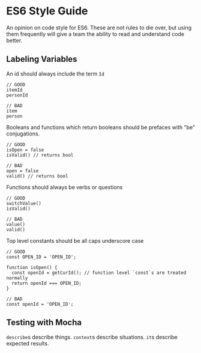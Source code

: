 # ES6 Style Guide
An opinion on code style for ES6.  These are not rules to die over, but using them frequently will give a team the ability to read and understand code better.

## Labeling Variables
An id should always include the term `Id`
```es6
// GOOD
itemId
personId

// BAD
item
person
```

Booleans and functions which return booleans should be prefaces with "be" conjugations.  
```es6
// GOOD
isOpen = false
isValid() // returns bool

// BAD
open = false
valid() // returns bool
```

Functions should always be verbs or questions
```es6
// GOOD
switchValue()
isValid()

// BAD
value()
valid()
```

Top level constants should be all caps underscore case
```es6
// GOOD
const OPEN_ID = 'OPEN_ID';

function isOpen() {
  const openId = getCurId(); // function level `const`s are treated normally
  return openId === OPEN_ID;
}

// BAD
const openId = 'OPEN_ID';
```

## Testing with Mocha
`describe`s describe things.  `context`s describe situations.  `it`s describe expected results.
